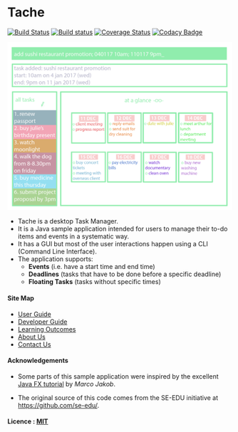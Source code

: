 # Tache

[![Build Status](https://travis-ci.org/CS2103JAN2017-T09-B4/main.svg?branch=master)](https://travis-ci.org/CS2103JAN2017-T09-B4/main.svg?branch=master)
[![Build status](https://ci.appveyor.com/api/projects/status/uro4shn2404er9kr?svg=true)](https://ci.appveyor.com/project/loveandbejoyful/main)
[![Coverage Status](https://coveralls.io/repos/github/CS2103JAN2017-T09-B4/main/badge.svg?branch=master)](https://coveralls.io/github/CS2103JAN2017-T09-B4/main?branch=master)
[![Codacy Badge](https://api.codacy.com/project/badge/Grade/b24c010f9a51421eb5ce0d4bfda1b54b)](https://www.codacy.com/app/loveandbejoyful/main?utm_source=github.com&amp;utm_medium=referral&amp;utm_content=CS2103JAN2017-T09-B4/main&amp;utm_campaign=Badge_Grade)

<img src="docs/images/Ui.png" width="600"><br>

* Tache is a desktop Task Manager.
* It is a Java sample application intended for users to manage their to-do items and events in a systematic way.
* It has a GUI but most of the user interactions happen using
  a CLI (Command Line Interface).
* The application supports:
	* **Events** (i.e. have a start time and end time)
	* **Deadlines** (tasks that have to be done before a specific deadline)
	* **Floating Tasks** (tasks without specific times)

#### Site Map
* [User Guide](docs/UserGuide.md)
* [Developer Guide](docs/DeveloperGuide.md)
* [Learning Outcomes](docs/LearningOutcomes.md)
* [About Us](docs/AboutUs.md)
* [Contact Us](docs/ContactUs.md)


#### Acknowledgements

* Some parts of this sample application were inspired by the excellent
  [Java FX tutorial](http://code.makery.ch/library/javafx-8-tutorial/) by *Marco Jakob*.

* The original source of this code comes from the SE-EDU initiative at https://github.com/se-edu/.


#### Licence : [MIT](LICENSE)
